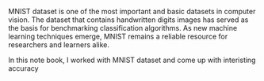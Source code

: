 MNIST dataset is one of the most important and basic datasets in computer vision. The dataset that contains handwritten digits images has served as the basis for benchmarking classification algorithms. As new machine learning techniques emerge, MNIST remains a reliable resource for researchers and learners alike.

In this note book, I worked with MNIST dataset and come up with interisting accuracy
